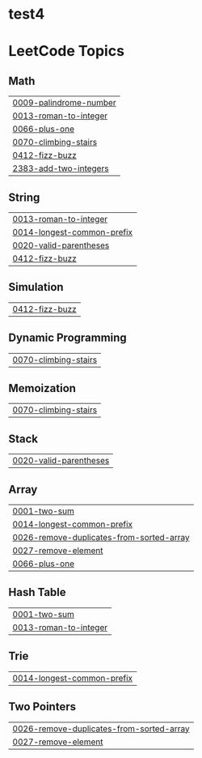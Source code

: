 # test4
<!---LeetCode Topics Start-->
# LeetCode Topics
## Math
|  |
| ------- |
| [0009-palindrome-number](https://github.com/Basmallaaa/test4/tree/master/0009-palindrome-number) |
| [0013-roman-to-integer](https://github.com/Basmallaaa/test4/tree/master/0013-roman-to-integer) |
| [0066-plus-one](https://github.com/Basmallaaa/test4/tree/master/0066-plus-one) |
| [0070-climbing-stairs](https://github.com/Basmallaaa/test4/tree/master/0070-climbing-stairs) |
| [0412-fizz-buzz](https://github.com/Basmallaaa/test4/tree/master/0412-fizz-buzz) |
| [2383-add-two-integers](https://github.com/Basmallaaa/test4/tree/master/2383-add-two-integers) |
## String
|  |
| ------- |
| [0013-roman-to-integer](https://github.com/Basmallaaa/test4/tree/master/0013-roman-to-integer) |
| [0014-longest-common-prefix](https://github.com/Basmallaaa/test4/tree/master/0014-longest-common-prefix) |
| [0020-valid-parentheses](https://github.com/Basmallaaa/test4/tree/master/0020-valid-parentheses) |
| [0412-fizz-buzz](https://github.com/Basmallaaa/test4/tree/master/0412-fizz-buzz) |
## Simulation
|  |
| ------- |
| [0412-fizz-buzz](https://github.com/Basmallaaa/test4/tree/master/0412-fizz-buzz) |
## Dynamic Programming
|  |
| ------- |
| [0070-climbing-stairs](https://github.com/Basmallaaa/test4/tree/master/0070-climbing-stairs) |
## Memoization
|  |
| ------- |
| [0070-climbing-stairs](https://github.com/Basmallaaa/test4/tree/master/0070-climbing-stairs) |
## Stack
|  |
| ------- |
| [0020-valid-parentheses](https://github.com/Basmallaaa/test4/tree/master/0020-valid-parentheses) |
## Array
|  |
| ------- |
| [0001-two-sum](https://github.com/Basmallaaa/test4/tree/master/0001-two-sum) |
| [0014-longest-common-prefix](https://github.com/Basmallaaa/test4/tree/master/0014-longest-common-prefix) |
| [0026-remove-duplicates-from-sorted-array](https://github.com/Basmallaaa/test4/tree/master/0026-remove-duplicates-from-sorted-array) |
| [0027-remove-element](https://github.com/Basmallaaa/test4/tree/master/0027-remove-element) |
| [0066-plus-one](https://github.com/Basmallaaa/test4/tree/master/0066-plus-one) |
## Hash Table
|  |
| ------- |
| [0001-two-sum](https://github.com/Basmallaaa/test4/tree/master/0001-two-sum) |
| [0013-roman-to-integer](https://github.com/Basmallaaa/test4/tree/master/0013-roman-to-integer) |
## Trie
|  |
| ------- |
| [0014-longest-common-prefix](https://github.com/Basmallaaa/test4/tree/master/0014-longest-common-prefix) |
## Two Pointers
|  |
| ------- |
| [0026-remove-duplicates-from-sorted-array](https://github.com/Basmallaaa/test4/tree/master/0026-remove-duplicates-from-sorted-array) |
| [0027-remove-element](https://github.com/Basmallaaa/test4/tree/master/0027-remove-element) |
<!---LeetCode Topics End-->